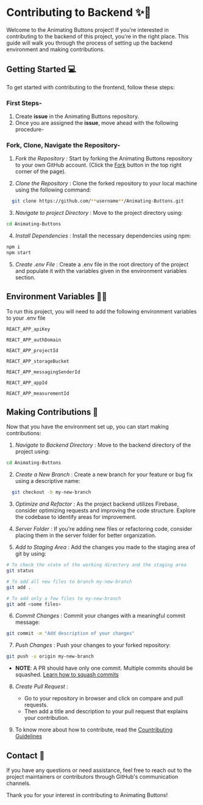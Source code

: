# Contributing to Backend ✨🚀

Welcome to the Animating Buttons project! If you're interested in contributing to the backend of this project, you're in the right place. This guide will walk you through the process of setting up the backend environment and making contributions.

## Getting Started 💻

To get started with contributing to the frontend, follow these steps:

### First Steps-

1. Create **issue** in the Animating Buttons repository.
2. Once you are assigned the **issue**, move ahead with the following procedure-

### Fork, Clone, Navigate the Repository-

1. _Fork the Repository_ : Start by forking the Animating Buttons repository to your own GitHub account. (Click the [Fork](https://github.com/Spyware007/Animating-Buttons/fork) button in the top right corner of the page).

2. _Clone the Repository_ : Clone the forked repository to your local machine using the following command:

```bash
  git clone https://github.com/**username**/Animating-Buttons.git
```

3. _Navigate to project Directory_ : Move to the project directory using:

```bash
cd Animating-Buttons
```

4. _Install Dependencies_ : Install the necessary dependencies using npm:

```bash
npm i
npm start
```

5. _Create .env File_ : Create a .env file in the root directory of the project and populate it with the variables given in the environment variables section.

## Environment Variables 👨‍💻

To run this project, you will need to add the following environment variables to your .env file

`REACT_APP_apiKey`

`REACT_APP_authDomain`

`REACT_APP_projectId`

`REACT_APP_storageBucket`

`REACT_APP_messagingSenderId`

`REACT_APP_appId`

`REACT_APP_measurementId`

## Making Contributions 🤝

Now that you have the environment set up, you can start making contributions:

1. _Navigate to Backend Directory_ : Move to the backend directory of the project using:

```bash
cd Animating-Buttons
```

2. _Create a New Branch_ : Create a new branch for your feature or bug fix using a descriptive name:

```bash
  git checkout -b my-new-branch
```

3. _Optimize and Refactor_ : As the project backend utilizes Firebase, consider optimizing requests and improving the code structure. Explore the codebase to identify areas for improvement.

4. _Server Folder_ : If you're adding new files or refactoring code, consider placing them in the server folder for better organization.

5. _Add to Staging Area_ : Add the changes you made to the staging area of git by using:

```bash
# To check the state of the working directory and the staging area
git status

# To add all new files to branch my-new-branch
git add .

# To add only a few files to my-new-branch
git add <some files>
```

6. _Commit Changes_ : Commit your changes with a meaningful commit message:

```bash
git commit -m "Add description of your changes"
```

7. _Push Changes_ : Push your changes to your forked repository:

```bash
git push -u origin my-new-branch
```

- **NOTE**: A PR should have only one commit. Multiple commits should be squashed. [Learn how to squash commits](https://www.internalpointers.com/post/squash-commits-into-one-git)

8. _Create Pull Request_ :

   - Go to your repository in browser and click on compare and pull requests.
   - Then add a title and description to your pull request that explains your contribution.

9. To know more about how to contribute, read the [Countributing Guidelines](https://github.com/arcVaishali/Animating-Buttons/blob/main/CONTRIBUTING.md)

## Contact 📱

If you have any questions or need assistance, feel free to reach out to the project maintainers or contributors through GitHub's communication channels.

Thank you for your interest in contributing to Animating Buttons!
